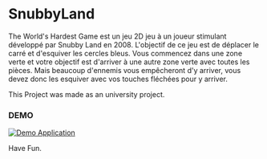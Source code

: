 # SnubbyLand 

<!-- [Report](https://www.overleaf.com/read/vvppvyhymjhv)-->


The World's Hardest Game est un jeu 2D jeu à un joueur stimulant développé par Snubby Land en 2008. L'objectif de ce jeu est de déplacer le carré et d'esquiver les cercles bleus. Vous commencez dans une zone verte et votre objectif est d'arriver à une autre zone verte avec toutes les pièces. Mais beaucoup d'ennemis vous empêcheront d'y arriver, vous devez donc les esquiver avec vos touches fléchées pour y arriver.



This Project was made as an university project.

<h3>DEMO</h3>

<a href="https://youtu.be/h6qdAJO26tc" rel="nofollow"><img src="https://i.makeagif.com/media/6-26-2020/b-acdc.gif" alt="Demo Application" data-canonical-src="https://www.youtube.com/embed/h6qdAJO26tc&t=" style="max-width:100%;"></a>

Have Fun.
